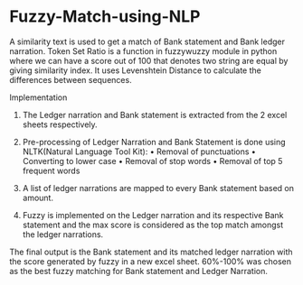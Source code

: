# Fuzzy-Match-using-NLP
A similarity text is used to get a match of Bank statement and Bank ledger narration.
Token Set Ratio is a function in fuzzywuzzy module in python where we can have a score out of 100 that denotes two string are equal by giving similarity index.
It uses Levenshtein Distance to calculate the differences between sequences.	

Implementation

1.	The Ledger narration and Bank statement is extracted from the 2 excel sheets respectively.

2.	Pre-processing of Ledger Narration and Bank Statement is done using NLTK(Natural Language Tool Kit):
•	Removal of punctuations
•	Converting to lower case
•	Removal of stop words
•	Removal of top 5 frequent words

3.	A list of ledger narrations are mapped to every Bank statement based on amount.

4.	Fuzzy is implemented on the Ledger narration and its respective Bank statement and the max score is considered as the top match amongst the ledger narrations.  

The final output is the Bank statement and its matched ledger narration with the score generated by fuzzy in a new excel sheet.
60%-100% was chosen as the best fuzzy matching for Bank statement and Ledger Narration.
